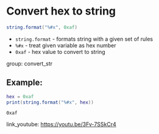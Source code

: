 # Convert hex to string

```lua
string.format("%#x", 0xaf)
```

- `string.format` - formats string with a given set of rules
- `%#x` - treat given variable as hex number
- `0xaf` - hex value to convert to string

group: convert_str

## Example: 
```lua
hex = 0xaf
print(string.format("%#x", hex))
```
```
0xaf

```

link_youtube: https://youtu.be/3Fv-7SSkCr4
